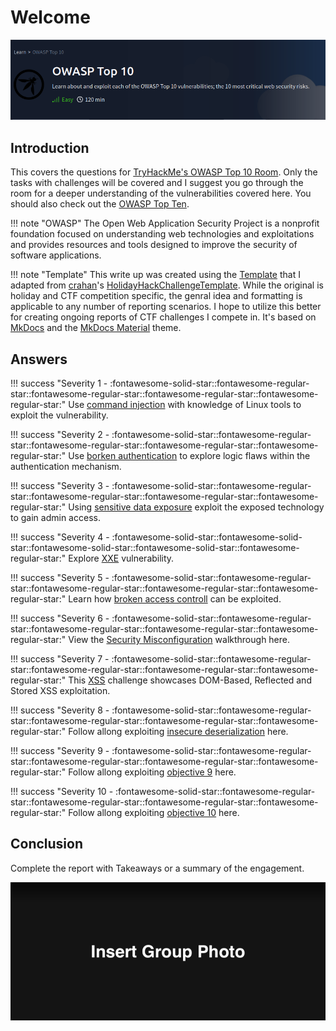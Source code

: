# Welcome

![Group photo](./img/misc/OWASP10.png)

## Introduction

This covers the questions for [TryHackMe's OWASP Top 10 Room](https://tryhackme.com/room/owasptop10). Only the tasks with challenges will be covered and I suggest you go through the room for a deeper understanding of the vulnerabilities covered here. You should also check out the [OWASP Top Ten](https://owasp.org/www-project-top-ten/). 

!!! note "OWASP"
    The Open Web Application Security Project is a nonprofit foundation focused on understanding web technologies and exploitations and provides resources and tools designed to improve the security of software applications.

!!! note "Template"
    This write up was created using the [Template](https://github.com/knight-scott/WriteUpTemplate) that I adapted from [crahan](https://github.com/crahan)'s [HolidayHackChallengeTemplate](https://github.com/crahan/HolidayHackChallengeTemplate/). While the original is holiday and CTF competition specific, the genral idea and formatting is applicable to any number of reporting scenarios. I hope to utilize this better for creating ongoing reports of CTF challenges I compete in. It's based on [MkDocs](https://www.mkdocs.org/) and the [MkDocs Material](https://squidfunk.github.io/mkdocs-material/) theme.

## Answers

!!! success "Severity 1 - :fontawesome-solid-star::fontawesome-regular-star::fontawesome-regular-star::fontawesome-regular-star::fontawesome-regular-star:"
    Use [command injection](./objectives/o1.md) with knowledge of Linux tools to exploit the vulnerability.

!!! success "Severity 2 - :fontawesome-solid-star::fontawesome-regular-star::fontawesome-regular-star::fontawesome-regular-star::fontawesome-regular-star:"
    Use [borken authentication](./objectives/o2.md) to explore logic flaws within the authentication mechanism.

!!! success "Severity 3 - :fontawesome-solid-star::fontawesome-regular-star::fontawesome-regular-star::fontawesome-regular-star::fontawesome-regular-star:"
    Using [sensitive data exposure](./objectives/o3.md) exploit the exposed technology to gain admin access.

!!! success "Severity 4 - :fontawesome-solid-star::fontawesome-solid-star::fontawesome-solid-star::fontawesome-solid-star::fontawesome-regular-star:"
    Explore [XXE](./objectives/o4.md) vulnerability.

!!! success "Severity 5 - :fontawesome-solid-star::fontawesome-regular-star::fontawesome-regular-star::fontawesome-regular-star::fontawesome-regular-star:"
    Learn how [broken access controll](./objectives/o5.md) can be exploited.

!!! success "Severity 6 - :fontawesome-solid-star::fontawesome-regular-star::fontawesome-regular-star::fontawesome-regular-star::fontawesome-regular-star:"
    View the [Security Misconfiguration](./objectives/o6.md) walkthrough here.

!!! success "Severity 7 - :fontawesome-solid-star::fontawesome-regular-star::fontawesome-regular-star::fontawesome-regular-star::fontawesome-regular-star:"
    This [XSS](./objectives/o7.md) challenge showcases DOM-Based, Reflected and Stored XSS exploitation.

!!! success "Severity 8 - :fontawesome-solid-star::fontawesome-regular-star::fontawesome-regular-star::fontawesome-regular-star::fontawesome-regular-star:"
    Follow allong exploiting [insecure deserialization](./objectives/o8.md) here.

!!! success "Severity 9 - :fontawesome-solid-star::fontawesome-regular-star::fontawesome-regular-star::fontawesome-regular-star::fontawesome-regular-star:"
    Follow allong exploiting [objective 9](./objectives/o9.md) here.

!!! success "Severity 10 - :fontawesome-solid-star::fontawesome-regular-star::fontawesome-regular-star::fontawesome-regular-star::fontawesome-regular-star:"
    Follow allong exploiting [objective 10](./objectives/o10.md) here.

## Conclusion

Complete the report with Takeaways or a summary of the engagement.

![Group photo](./img/misc/group_photo.png)
